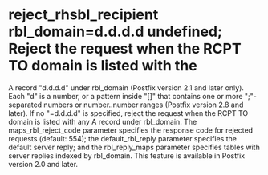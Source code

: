 # reject_rhsbl_recipient rbl_domain=d.d.d.d undefined; Reject the request when the RCPT TO domain is listed with the
A record "d.d.d.d" under rbl_domain (Postfix version
2.1 and later only).  Each "d" is a number, or a pattern
inside "[]" that contains one or more ";"-separated numbers or
number..number ranges (Postfix version 2.8 and later). If no
"=d.d.d.d" is specified, reject
the request when the RCPT TO domain is listed with
any A record under rbl_domain.  The maps_rbl_reject_code
parameter specifies the response code for rejected requests (default:
554); the default_rbl_reply parameter specifies the default server
reply; and the rbl_reply_maps parameter specifies tables with server
replies indexed by rbl_domain.  This feature is available
in Postfix version 2.0 and later.